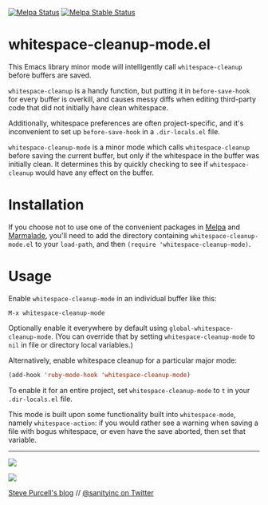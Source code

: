 [![Melpa Status](http://melpa.milkbox.net/packages/whitespace-cleanup-mode-badge.svg)](http://melpa.milkbox.net/#/whitespace-cleanup-mode)
[![Melpa Stable Status](http://melpa-stable.milkbox.net/packages/whitespace-cleanup-mode-badge.svg)](http://melpa-stable.milkbox.net/#/whitespace-cleanup-mode)

whitespace-cleanup-mode.el
==========================

This Emacs library minor mode will intelligently call `whitespace-cleanup`
before buffers are saved.

`whitespace-cleanup` is a handy function, but putting it in
`before-save-hook` for every buffer is overkill, and causes messy diffs
when editing third-party code that did not initially have clean whitespace.

Additionally, whitespace preferences are often project-specific, and
it's inconvenient to set up `before-save-hook` in a `.dir-locals.el` file.

`whitespace-cleanup-mode` is a minor mode which calls `whitespace-cleanup`
before saving the current buffer, but only if the whitespace in the buffer
was initially clean. It determines this by quickly checking to see if
`whitespace-cleanup` would have any effect on the buffer.


Installation
=============

If you choose not to use one of the convenient
packages in [Melpa][melpa] and [Marmalade][marmalade], you'll need to
add the directory containing `whitespace-cleanup-mode.el` to your `load-path`, and
then `(require 'whitespace-cleanup-mode)`.

Usage
=====

Enable `whitespace-cleanup-mode` in an individual buffer like this:

```
M-x whitespace-cleanup-mode
```

Optionally enable it everywhere by default using
`global-whitespace-cleanup-mode`. (You can override that by setting
`whitespace-cleanup-mode` to `nil` in file or directory local
variables.)

Alternatively, enable whitespace cleanup for a particular major mode:

```lisp
(add-hook 'ruby-mode-hook 'whitespace-cleanup-mode)
```

To enable it for an entire project, set `whitespace-cleanup-mode` to `t` in
your `.dir-locals.el` file.

This mode is built upon some functionality built into `whitespace-mode`, namely
`whitespace-action`: if you would rather see a warning when saving a file with
bogus whitespace, or even have the save aborted, then set that variable.

[marmalade]: http://marmalade-repo.org
[melpa]: http://melpa.milkbox.net

<hr>

[![](http://api.coderwall.com/purcell/endorsecount.png)](http://coderwall.com/purcell)

[![](http://www.linkedin.com/img/webpromo/btn_liprofile_blue_80x15.png)](http://uk.linkedin.com/in/stevepurcell)

[Steve Purcell's blog](http://www.sanityinc.com/) // [@sanityinc on Twitter](https://twitter.com/sanityinc)
